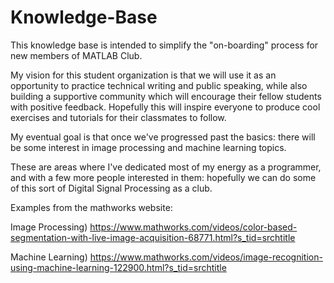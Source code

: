 # Knowledge-Base

This knowledge base is intended to simplify the "on-boarding" process for new members of MATLAB Club.

My vision for this student organization is that we will use it as an opportunity to practice technical writing and public speaking, while also building a supportive community which will encourage their fellow students with positive feedback. Hopefully this will inspire everyone to produce cool exercises and tutorials for their classmates to follow.

My eventual goal is that once we've progressed past the basics: there will be some interest in image processing and machine learning topics. 

These are areas where I've dedicated most of my energy as a programmer, and with a few more people interested in them: hopefully we can do some of this sort of Digital Signal Processing as a club.

Examples from the mathworks website:

Image Processing) https://www.mathworks.com/videos/color-based-segmentation-with-live-image-acquisition-68771.html?s_tid=srchtitle

Machine Learning) https://www.mathworks.com/videos/image-recognition-using-machine-learning-122900.html?s_tid=srchtitle
